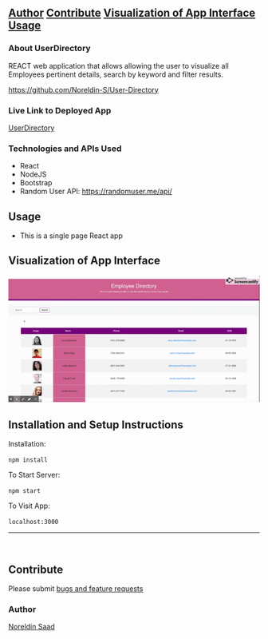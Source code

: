 [Author](#author)
[Contribute](#contribute)
[Visualization of App Interface](#visualization-of-app-interface)
[Usage](#usage)
---

### About UserDirectory

REACT web application that allows allowing the user to visualize all Employees pertinent details, search by keyword and filter results.

https://github.com/Noreldin-S/User-Directory

### Live Link to Deployed App

[UserDirectory](https://github.com/Noreldin-S/User-Directory/)

### Technologies and APIs Used

- React
- NodeJS
- Bootstrap
- Random User API: https://randomuser.me/api/

## Usage

- This is a single page React app

## Visualization of App Interface

![NightIn visualization](./public/React-App.gif)

## Installation and Setup Instructions

Installation:

`npm install`  

To Start Server:

`npm start`  

To Visit App:

`localhost:3000`  

---
​

## Contribute

Please submit [bugs and feature requests](https://github.com/Noreldin-S/User-Directory/issues/)



### Author

[Noreldin Saad](https://github.com/Noreldin-S/)

